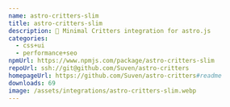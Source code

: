 ```yaml
---
name: astro-critters-slim
title: astro-critters-slim
description: 🦔 Minimal Critters integration for astro.js
categories:
  - css+ui
  - performance+seo
npmUrl: https://www.npmjs.com/package/astro-critters-slim
repoUrl: ssh://git@github.com/Suven/astro-critters
homepageUrl: https://github.com/Suven/astro-critters#readme
downloads: 69
image: /assets/integrations/astro-critters-slim.webp
---
```

